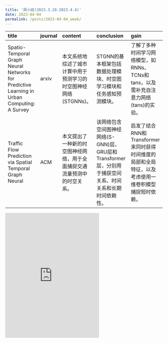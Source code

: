 ```yaml
---
title: '周小结(2023.3.28-2023.4.4)'
date: 2023-04-04
permalink: /posts/2023-04-04_week/
---
```

| title                                                                                      | journal   | content                                                                  | conclusion                                                                                                | gain                                                                                                 |
|:-------------------------------------------------------------------------------------------|:----------|:-------------------------------------------------------------------------|:----------------------------------------------------------------------------------------------------------|:-----------------------------------------------------------------------------------------------------|
| Spatio-Temporal Graph Neural Networks for Predictive Learning in Urban Computing: A Survey | arxiv     | 本文系统地综述了城市计算中用于预测学习的时空图神经网络(STGNNs)。         | STGNN的基本框架包括数据处理模块、时空图学习模块和任务感知预测模块。                                       | 了解了多种时间学习网络模型，如RNNs、TCNs和tans，以及需补充自注意力网络(tans)的实验。                 |
| Traffic Flow Prediction via Spatial Temporal Graph Neural                                  | ACM       | 本文提出了一种新的时空图神经网络，用于全面捕捉交通流量预测中的时空关系。 | 该网络包含空间图神经网络(S-GNN)层、GRU层和Transformer层，分别用于捕获空间关系、时间关系和长期时间依赖性。 | 启发了结合RNN和Transformer来同时获得时间维度的局部和全局特征，以及考虑使用一维卷积模型捕捉短时依赖。 |

<embed src="http://127.0.0.1:4000/files/post/2023-04-04-week.pdf" type="application/pdf" height="400px" />
    